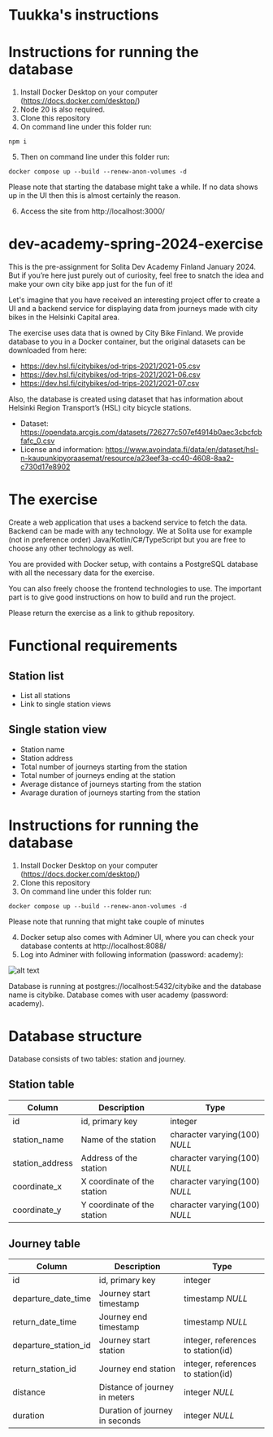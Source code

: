 # Tuukka's instructions

# Instructions for running the database
1. Install Docker Desktop on your computer (https://docs.docker.com/desktop/)
2. Node 20 is also required.
3. Clone this repository
4. On command line under this folder run:

```
npm i
```
5. Then on command line under this folder run:

```
docker compose up --build --renew-anon-volumes -d
```

Please note that starting the database might take a while. If no data shows up in the UI then this is almost certainly the reason.

6. Access the site from http://localhost:3000/

# dev-academy-spring-2024-exercise

This is the pre-assignment for Solita Dev Academy Finland January 2024. But if you’re here just purely out of curiosity, feel free to snatch the idea and make your own city bike app just for the fun of it!

Let's imagine that you have received an interesting project offer to create a UI and a backend service for displaying data from journeys made with city bikes in the Helsinki Capital area.

The exercise uses data that is owned by City Bike Finland. We provide database to you in a Docker container, but the original datasets can be downloaded from here:

- https://dev.hsl.fi/citybikes/od-trips-2021/2021-05.csv
- https://dev.hsl.fi/citybikes/od-trips-2021/2021-06.csv
- https://dev.hsl.fi/citybikes/od-trips-2021/2021-07.csv

Also, the database is created using dataset that has information about Helsinki Region Transport’s (HSL) city bicycle stations.

- Dataset: https://opendata.arcgis.com/datasets/726277c507ef4914b0aec3cbcfcbfafc_0.csv
- License and information: https://www.avoindata.fi/data/en/dataset/hsl-n-kaupunkipyoraasemat/resource/a23eef3a-cc40-4608-8aa2-c730d17e8902

# The exercise
Create a web application that uses a backend service to fetch the data. Backend can be made with any technology. We at Solita use for example (not in preference order) Java/Kotlin/C#/TypeScript but you are free to choose any other technology as well.

You are provided with Docker setup, with contains a PostgreSQL database with all the necessary data for the exercise. 

You can also freely choose the frontend technologies to use. The important part is to give good instructions on how to build and run the project.

Please return the exercise as a link to github repository. 

# Functional requirements
## Station list
- List all stations
- Link to single station views

## Single station view
- Station name
- Station address
- Total number of journeys starting from the station
- Total number of journeys ending at the station
- Average distance of journeys starting from the station
- Avarage duration of journeys starting from the station

# Instructions for running the database
1. Install Docker Desktop on your computer (https://docs.docker.com/desktop/)
2. Clone this repository
3. On command line under this folder run:

```
docker compose up --build --renew-anon-volumes -d
```

Please note that running that might take couple of minutes

4. Docker setup also comes with Adminer UI, where you can check your database contents at http://localhost:8088/
5. Log into Adminer with following information (password: academy):

![alt text](login.png)

Database is running at postgres://localhost:5432/citybike and the database name is citybike. Database comes with user academy (password: academy).

# Database structure
Database consists of two tables: station and journey.

## Station table
| Column | Description | Type |
| ----------- | ----------- | ----------- |
| id | id, primary key | integer |
| station_name | Name of the station | character varying(100) *NULL* |
| station_address | Address of the station | character varying(100) *NULL* |
| coordinate_x | X coordinate of the station | character varying(100) *NULL* |
| coordinate_y | Y coordinate of the station | character varying(100) *NULL* |

## Journey table
| Column | Description | Type |
| ----------- | ----------- | ----------- |
| id | id, primary key | integer |
| departure_date_time | Journey start timestamp | timestamp *NULL* |
| return_date_time | Journey end timestamp | timestamp *NULL* |
| departure_station_id | Journey start station | integer, references to station(id) |
| return_station_id | Journey end station | integer, references to station(id) |
| distance | Distance of journey in meters | integer *NULL* |
| duration | Duration of journey in seconds | integer *NULL* |
